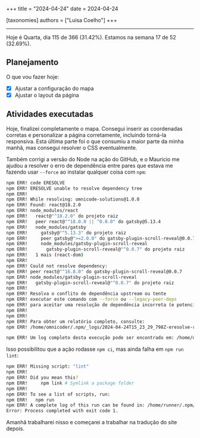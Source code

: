 +++
title = "2024-04-24"
date = 2024-04-24

[taxonomies]
authors = ["Luísa Coelho"]
+++

---

Hoje é Quarta, dia 115 de 366 (31.42%). Estamos na semana 17 de 52 (32.69%).

## Planejamento

O que vou fazer hoje:

- [x] Ajustar a configuração do mapa
- [x] Ajustar o layout da página

## Atividades executadas

Hoje, finalizei completamente o mapa. Consegui inserir as coordenadas corretas e personalizar a página corretamente, incluindo torná-la responsiva. Esta última parte foi o que consumiu a maior parte da minha manhã, mas consegui resolver o CSS eventualmente.

Também corrigi a versão do Node na ação do GitHub, e o Mauricio me ajudou a resolver o erro de dependência entre pares que estava me fazendo usar `--force` ao instalar qualquer coisa com `npm`:

```bash
npm ERR! code ERESOLVE
npm ERR! ERESOLVE unable to resolve dependency tree
npm ERR!
npm ERR! While resolving: omnicode-solutions@1.0.0
npm ERR! Found: react@18.2.0
npm ERR! node_modules/react
npm ERR!   react@"^18.2.0" do projeto raiz
npm ERR!   peer react@"^18.0.0 || ^0.0.0" do gatsby@5.13.4
npm ERR!   node_modules/gatsby
npm ERR!     gatsby@"^5.13.3" do projeto raiz
npm ERR!     peer gatsby@">=2.0.0" do gatsby-plugin-scroll-reveal@0.0.7
npm ERR!     node_modules/gatsby-plugin-scroll-reveal
npm ERR!       gatsby-plugin-scroll-reveal@"^0.0.7" do projeto raiz
npm ERR!   1 mais (react-dom)
npm ERR!
npm ERR! Could not resolve dependency:
npm ERR! peer react@"^16.8.0" do gatsby-plugin-scroll-reveal@0.0.7
npm ERR! node_modules/gatsby-plugin-scroll-reveal
npm ERR!   gatsby-plugin-scroll-reveal@"^0.0.7" do projeto raiz
npm ERR!
npm ERR! Resolva o conflito de dependência upstream ou tente
npm ERR! executar este comando com --force ou --legacy-peer-deps
npm ERR! para aceitar uma resolução de dependência incorreta (e potencialmente quebrada).
npm ERR!
npm ERR!
npm ERR! Para obter um relatório completo, consulte:
npm ERR! /home/omnicoder/.npm/_logs/2024-04-24T15_23_29_798Z-eresolve-report.txt

npm ERR! Um log completo desta execução pode ser encontrado em: /home/omnicoder/.npm/_logs/2024-04-24T15_23_29_798Z-debug-0.log
```

Isso possibilitou que a ação rodasse `npm ci`, mas ainda falha em `npm run lint`:

```bash
npm ERR! Missing script: "lint"
npm ERR!
npm ERR! Did you mean this?
npm ERR!     npm link # Symlink a package folder
npm ERR!
npm ERR! To see a list of scripts, run:
npm ERR!   npm run
npm ERR! A complete log of this run can be found in: /home/runner/.npm/_logs/2024-04-24T15_40_29_599Z-debug-0.log
Error: Process completed with exit code 1.
```

Amanhã trabalharei nisso e começarei a trabalhar na tradução do site depois.
